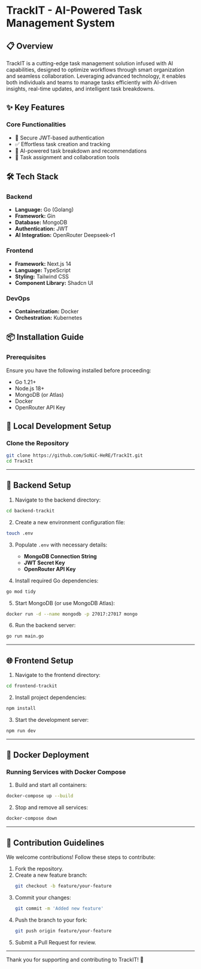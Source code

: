 # TrackIT - AI-Powered Task Management System

## 📋 Overview

TrackIT is a cutting-edge task management solution infused with AI capabilities, designed to optimize workflows through smart organization and seamless collaboration. Leveraging advanced technology, it enables both individuals and teams to manage tasks efficiently with AI-driven insights, real-time updates, and intelligent task breakdowns.

## ✨ Key Features

### Core Functionalities
- 🔐 Secure JWT-based authentication
- ✅ Effortless task creation and tracking
- 🤖 AI-powered task breakdown and recommendations
- 👥 Task assignment and collaboration tools

## 🛠️ Tech Stack

### Backend
- **Language:** Go (Golang)
- **Framework:** Gin
- **Database:** MongoDB
- **Authentication:** JWT
- **AI Integration:** OpenRouter Deepseek-r1

### Frontend
- **Framework:** Next.js 14
- **Language:** TypeScript
- **Styling:** Tailwind CSS
- **Component Library:** Shadcn UI

### DevOps
- **Containerization:** Docker
- **Orchestration:** Kubernetes

## 📦 Installation Guide

### Prerequisites
Ensure you have the following installed before proceeding:
- Go 1.21+
- Node.js 18+
- MongoDB (or Atlas)
- Docker
- OpenRouter API Key

## 🚀 Local Development Setup

### Clone the Repository

```bash
git clone https://github.com/SoNiC-HeRE/TrackIt.git
cd TrackIt
```

---

## 🔧 Backend Setup

1. Navigate to the backend directory:

```bash
cd backend-trackit
```

2. Create a new environment configuration file:

```bash
touch .env
```

3. Populate `.env` with necessary details:
   - **MongoDB Connection String**
   - **JWT Secret Key**
   - **OpenRouter API Key**

4. Install required Go dependencies:

```bash
go mod tidy
```

5. Start MongoDB (or use MongoDB Atlas):

```bash
docker run -d --name mongodb -p 27017:27017 mongo
```

6. Run the backend server:

```bash
go run main.go
```

---

## 🌐 Frontend Setup

1. Navigate to the frontend directory:

```bash
cd frontend-trackit
```

2. Install project dependencies:

```bash
npm install
```

3. Start the development server:

```bash
npm run dev
```

---

## 🐳 Docker Deployment

### Running Services with Docker Compose

1. Build and start all containers:

```bash
docker-compose up --build
```

2. Stop and remove all services:

```bash
docker-compose down
```

---

## 🤝 Contribution Guidelines

We welcome contributions! Follow these steps to contribute:

1. Fork the repository.
2. Create a new feature branch:
   ```bash
   git checkout -b feature/your-feature
   ```
3. Commit your changes:
   ```bash
   git commit -m 'Added new feature'
   ```
4. Push the branch to your fork:
   ```bash
   git push origin feature/your-feature
   ```
5. Submit a Pull Request for review.

---

Thank you for supporting and contributing to TrackIT! 🚀